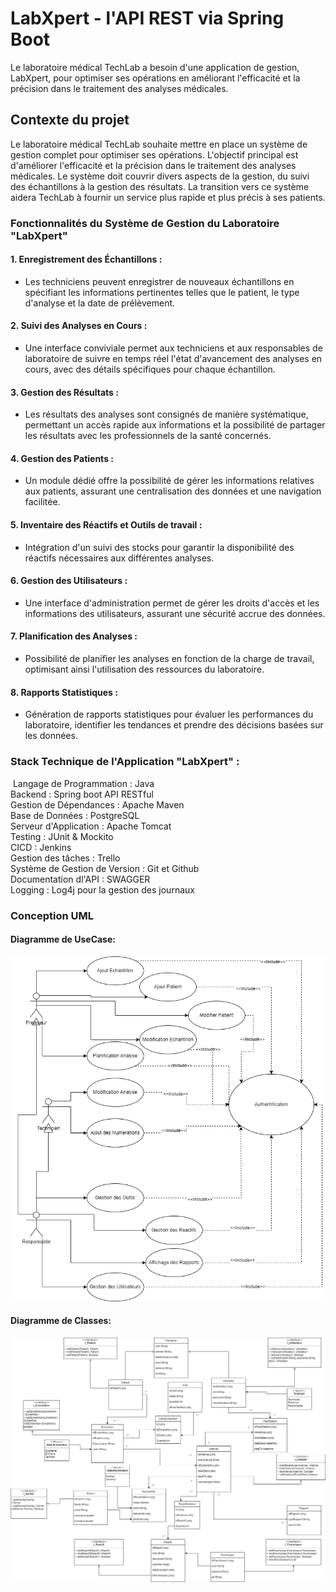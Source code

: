 
# LabXpert - l'API REST via Spring Boot

Le laboratoire médical TechLab a besoin d'une application de gestion, LabXpert, pour optimiser ses opérations en améliorant l'efficacité et la précision dans le traitement des analyses médicales.

## Contexte du projet
Le laboratoire médical TechLab souhaite mettre en place un système de gestion complet pour optimiser ses opérations.
L'objectif principal est d'améliorer l'efficacité et la précision dans le traitement des analyses médicales. Le système doit couvrir divers aspects de la gestion, du suivi des échantillons à la gestion des résultats. La transition vers ce système aidera TechLab à fournir un service plus rapide et plus précis à ses patients.

### Fonctionnalités du Système de Gestion du Laboratoire "LabXpert"

#### 1. Enregistrement des Échantillons :
- Les techniciens peuvent enregistrer de nouveaux échantillons en spécifiant les informations pertinentes telles que le patient, le type d'analyse et la date de prélèvement.

#### 2. Suivi des Analyses en Cours :
  - Une interface conviviale permet aux techniciens et aux responsables de laboratoire de suivre en temps réel l'état d'avancement des analyses en cours, avec des détails spécifiques pour chaque échantillon.

#### 3. Gestion des Résultats :
   - Les résultats des analyses sont consignés de manière systématique, permettant un accès rapide aux informations et la possibilité de partager les résultats avec les professionnels de la santé concernés.

#### 4. Gestion des Patients :
   - Un module dédié offre la possibilité de gérer les informations relatives aux patients, assurant une centralisation des données et une navigation facilitée.

#### 5. Inventaire des Réactifs et Outils de travail :
   - Intégration d'un suivi des stocks pour garantir la disponibilité des réactifs nécessaires aux différentes analyses.

#### 6. Gestion des Utilisateurs :
  - Une interface d'administration permet de gérer les droits d'accès et les informations des utilisateurs, assurant une sécurité accrue des données.

#### 7. Planification des Analyses :
   - Possibilité de planifier les analyses en fonction de la charge de travail, optimisant ainsi l'utilisation des ressources du laboratoire.

#### 8. Rapports Statistiques :
   - Génération de rapports statistiques pour évaluer les performances du laboratoire, identifier les tendances et prendre des décisions basées sur les données.


### Stack Technique de l'Application "LabXpert" :
​
Langage de Programmation : Java <br/>
Backend : Spring boot API RESTful <br/>
Gestion de Dépendances : Apache Maven <br/>
Base de Données : PostgreSQL <br/>
Serveur d'Application : Apache Tomcat <br/>
Testing : JUnit & Mockito <br/>
CICD : Jenkins <br/>
Gestion des tâches : Trello <br/>
Système de Gestion de Version : Git et Github <br/>
Documentation dl'API : SWAGGER <br/>
Logging : Log4j pour la gestion des journaux <br/>

### Conception UML
#### Diagramme de UseCase:

![diagramm UseCase](https://github.com/mohatala/LabXpert/blob/master/conception/UseCase%20LabXpert.drawio.png)

#### Diagramme de Classes:

![diagramm Classes](https://github.com/mohatala/LabXpert/blob/master/conception/Classe%20LabXpert.drawio.png)

